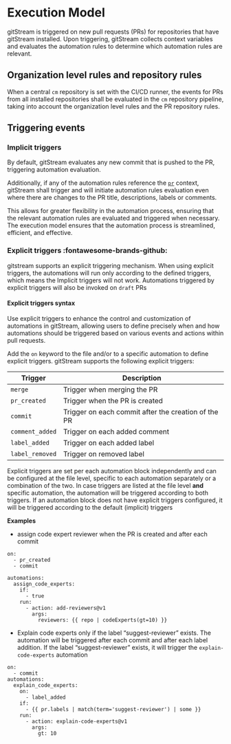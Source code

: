 # Execution Model

gitStream is triggered on new pull requests (PRs) for repositories that have gitStream installed. Upon triggering, gitStream collects context variables and evaluates the automation rules to determine which automation rules are relevant. 

## Organization level rules and repository rules

When a central `cm` repository is set with the CI/CD runner, the events for PRs from all installed repositories shall be evaluated in the `cm` repository pipeline, taking into account the organization level rules and the PR repository rules.

## Triggering events

### Implicit triggers

By default, gitStream evaluates any new commit that is pushed to the PR, triggering automation evaluation. 

Additionally, if any of the automation rules reference the [`pr`](context-variables.md) context, gitStream shall trigger and will initiate automation rules evaluation even where there are changes to the PR title, descriptions, labels or comments.

This allows for greater flexibility in the automation process, ensuring that the relevant automation rules are evaluated and triggered when necessary. The execution model ensures that the automation process is streamlined, efficient, and effective.

### Explicit triggers :fontawesome-brands-github:
gitstream supports an explicit triggering mechanism. When using explicit triggers, the automations will run only according to the defined triggers, which means the Implicit triggers will not work. Automations triggered by explicit triggers will also be invoked on `draft` PRs

#### Explicit triggers syntax
Use explicit triggers to enhance the control and customization of automations in gitStream, allowing users to define precisely when and how automations should be triggered based on various events and actions within pull requests.

Add the `on` keyword to the file and/or to a specific automation to define explicit triggers.
gitStream supports the following explicit triggers:

| Trigger  | Description            |
|---------|------------------------ |
|`merge` | Trigger when merging the PR |
|`pr_created` | Trigger when the PR is created |
|`commit` | Trigger on each commit after the creation of the PR |
|`comment_added` | Trigger on each added comment |
|`label_added` | Trigger on each added label |
|`label_removed` | Trigger on removed label |

Explicit triggers are set per each automation block independently and can be configured at the file level, specific to each automation separately or a combination of the two. In case triggers are listed at the file level **and** specific automation, the automation will be triggered according to both triggers.
If an automation block does not have explicit triggers configured, it will be triggered according to the default (implicit) triggers

**Examples**

- assign code expert reviewer when the PR is created and after each commit  
``` yaml+jinja
on:
  - pr_created
  - commit

automations:
  assign_code_experts:
    if:
      - true
    run:
      - action: add-reviewers@v1
        args:
          reviewers: {{ repo | codeExperts(gt=10) }}
```

-  Explain code experts only if the label “suggest-reviewer” exists. 
  The automation will be triggered after each commit and after each label addition. If the label “suggest-reviewer” exists, it will trigger the `explain-code-experts` automation
``` yaml+jinja
on:
  - commit
automations:
  explain_code_experts:
    on:
      - label_added
    if:
      - {{ pr.labels | match(term='suggest-reviewer') | some }}
    run:
      - action: explain-code-experts@v1
        args:
          gt: 10
```
